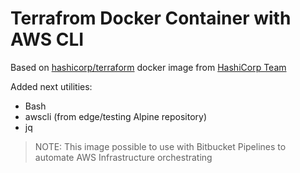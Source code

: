 # Terrafrom Docker Container with AWS CLI

Based on [hashicorp/terraform](https://hub.docker.com/r/hashicorp/terraform/) docker image from [HashiCorp Team](https://www.hashicorp.com/)

Added next utilities:

- Bash
- awscli (from edge/testing Alpine repository)
- jq

>NOTE: This image possible to use with Bitbucket Pipelines to automate AWS Infrastructure orchestrating
